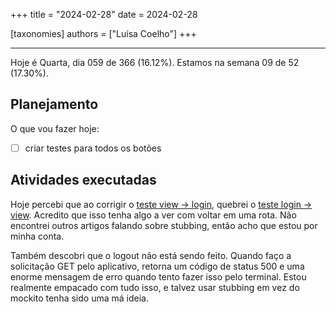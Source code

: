 +++
title = "2024-02-28"
date = 2024-02-28

[taxonomies]
authors = ["Luísa Coelho"]
+++

---

Hoje é Quarta, dia 059 de 366 (16.12%). Estamos na semana 09 de 52 (17.30%).

## Planejamento

O que vou fazer hoje:

- [ ] criar testes para todos os botões

## Atividades executadas

Hoje percebi que ao corrigir o [teste view -> login](https://github.com/OmnicodeSolutions/luisa_drf_flutter_client/blob/3903e1a7c6567808555c08c0a3ede2c9b97fffb2/test/view_snippets_test.dart#L113C3-L128C6), quebrei o [teste login -> view](https://github.com/OmnicodeSolutions/luisa_drf_flutter_client/blob/3903e1a7c6567808555c08c0a3ede2c9b97fffb2/test/login_test.dart#L156C3-L181C6). Acredito que isso tenha algo a ver com voltar em uma rota. Não encontrei outros artigos falando sobre stubbing, então acho que estou por minha conta.

Também descobri que o logout não está sendo feito. Quando faço a solicitação GET pelo aplicativo, retorna um código de status 500 e uma enorme mensagem de erro quando tento fazer isso pelo terminal. Estou realmente empacado com tudo isso, e talvez usar stubbing em vez do mockito tenha sido uma má ideia.
